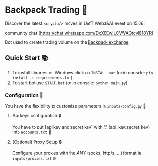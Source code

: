 # Backpack Trading 🔹


Discover the latest `<crypto/>` moves in UofT Web3&AI event on 15.06:

community chat (https://chat.whatsapp.com/DxXEEwlLCVWAQtcvlB18YR)

Bot used to create trading volume on the [Backpack exchange](https://backpack.exchange/refer/binance)
## Quick Start 📚
   1. To install libraries on Windows click on `INSTALL.bat` (or in console: `pip install -r requirements.txt`).
   2. To start bot use `START.bat` (or in console: `python main.py`).

### Configuration 📧

You have the flexibility to customize parameters in `inputs/config.py` 🧬



1. Api keys configuration.🔒

   You have to put [api key and secret key] with ':' (api_key:secret_key) into `accounts.txt` 🧬
   


2. (Optional) Proxy Setup 🔒

   Configure your proxies with the *ANY* (socks, http/s, ...) format in `inputs/proxies.txt` 🌐

